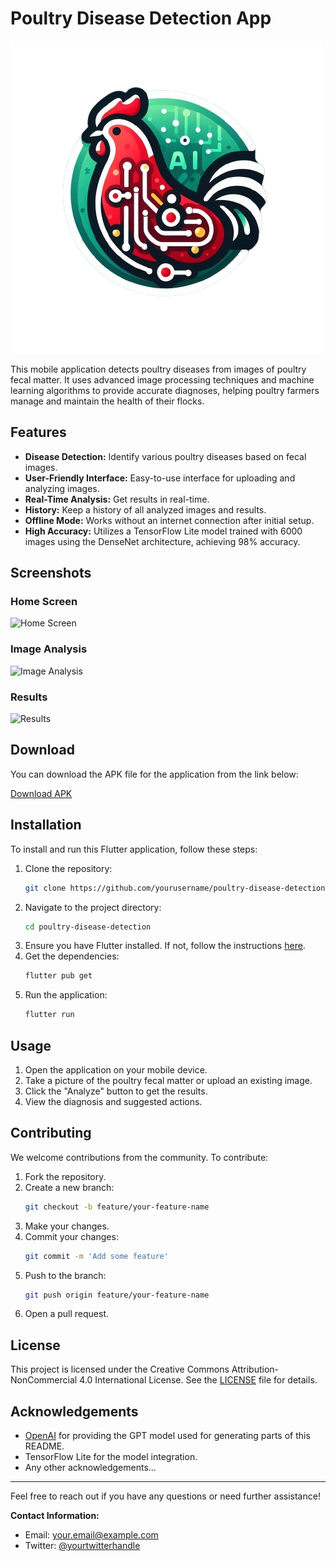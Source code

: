 # Poultry Disease Detection App

![Poultry Disease Detection](assets/logo.png)

This mobile application detects poultry diseases from images of poultry fecal matter. It uses advanced image processing techniques and machine learning algorithms to provide accurate diagnoses, helping poultry farmers manage and maintain the health of their flocks.

## Features

- **Disease Detection:** Identify various poultry diseases based on fecal images.
- **User-Friendly Interface:** Easy-to-use interface for uploading and analyzing images.
- **Real-Time Analysis:** Get results in real-time.
- **History:** Keep a history of all analyzed images and results.
- **Offline Mode:** Works without an internet connection after initial setup.
- **High Accuracy:** Utilizes a TensorFlow Lite model trained with 6000 images using the DenseNet architecture, achieving 98% accuracy.

## Screenshots

### Home Screen
![Home Screen](path/to/home_screen.png)

### Image Analysis
![Image Analysis](path/to/image_analysis.png)

### Results
![Results](path/to/results_screen.png)

## Download

You can download the APK file for the application from the link below:

[Download APK](path/to/poultry-disease-detection.apk)

## Installation

To install and run this Flutter application, follow these steps:

1. Clone the repository:
    ```sh
    git clone https://github.com/yourusername/poultry-disease-detection.git
    ```
2. Navigate to the project directory:
    ```sh
    cd poultry-disease-detection
    ```
3. Ensure you have Flutter installed. If not, follow the instructions [here](https://flutter.dev/docs/get-started/install).
4. Get the dependencies:
    ```sh
    flutter pub get
    ```
5. Run the application:
    ```sh
    flutter run
    ```

## Usage

1. Open the application on your mobile device.
2. Take a picture of the poultry fecal matter or upload an existing image.
3. Click the "Analyze" button to get the results.
4. View the diagnosis and suggested actions.

## Contributing

We welcome contributions from the community. To contribute:

1. Fork the repository.
2. Create a new branch:
    ```sh
    git checkout -b feature/your-feature-name
    ```
3. Make your changes.
4. Commit your changes:
    ```sh
    git commit -m 'Add some feature'
    ```
5. Push to the branch:
    ```sh
    git push origin feature/your-feature-name
    ```
6. Open a pull request.

## License

This project is licensed under the Creative Commons Attribution-NonCommercial 4.0 International License. See the [LICENSE](LICENSE) file for details.

## Acknowledgements

- [OpenAI](https://www.openai.com/) for providing the GPT model used for generating parts of this README.
- TensorFlow Lite for the model integration.
- Any other acknowledgements...

---

Feel free to reach out if you have any questions or need further assistance!

**Contact Information:**

- Email: your.email@example.com
- Twitter: [@yourtwitterhandle](https://twitter.com/yourtwitterhandle)
